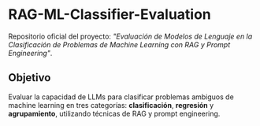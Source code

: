# RAG-ML-Classifier-Evaluation
Repositorio oficial del proyecto: *"Evaluación de Modelos de Lenguaje en la Clasificación de Problemas de Machine Learning con RAG y Prompt Engineering"*.

## Objetivo  
Evaluar la capacidad de LLMs para clasificar problemas ambiguos de machine learning en tres categorías: **clasificación**, **regresión** y **agrupamiento**, utilizando técnicas de RAG y prompt engineering.
